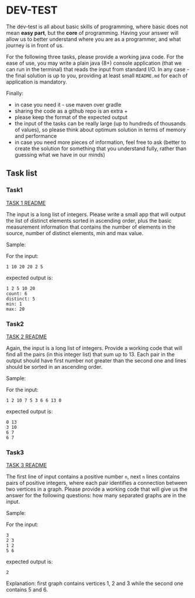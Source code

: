 # DEV-TEST
The dev-test is all about basic skills of programming, where basic does not mean __easy part__, but the __core__ of programming. Having your answer will allow us to better understand where you are as a programmer, and what journey is in front of us.

For the following three tasks, please provide a working java code. For the ease of use, you may write a plain java (8+) console application (that we can run in the terminal) that reads the input from standard I/O. In any case - the final solution is up to you, providing at least small ``README.md`` for each of application is mandatory.

Finally:
* in case you need it - use maven over gradle
* sharing the code as a github repo is an extra +
* please keep the format of the expected output
* the input of the tasks can be really large (up to hundreds of thousands of values), so please think about optimum solution in terms of memory and performance
* in case you need more pieces of information, feel free to ask (better to create the solution for something that you understand fully, rather than guessing what we have in our minds)

## Task list

### Task1
[TASK 1 README ](Task1/Task1Readme.md)

The input is a long list of integers. Please write a small app that will output the list of distinct elements sorted in ascending order, plus the basic measurement information that contains the number of elements in the source, number of distinct elements, min and max value.

Sample:

For the input:

```
1 10 20 20 2 5
```

expected output is: 

```
1 2 5 10 20
count: 6
distinct: 5
min: 1
max: 20
```


### Task2
[TASK 2 README ](Task2/Task2Readme.md)

Again, the input is a long list of integers. Provide a working code that will find all the pairs (in this integer list) that sum up to 13. Each pair in the output should have first number not greater than the second one and lines should be sorted in an ascending order.

Sample:

For the input:

```
1 2 10 7 5 3 6 6 13 0

```

expected output is:

```
0 13
3 10
6 7
6 7
```

### Task3
[TASK 3 README ](Task3/Task3Readme.md)

The first line of input contains a positive number `n`, next `n` lines contains pairs of positive integers, where each pair identifies a connection between two vertices in a graph. Please provide a working code that will give us the answer for the following questions: how many separated graphs are in the input.

Sample: 

For the input:

```
3
2 3
1 2
5 6
```

expected output is:

```
2
```

Explanation: first graph contains vertices 1, 2 and 3 while the second one contains 5 and 6.

